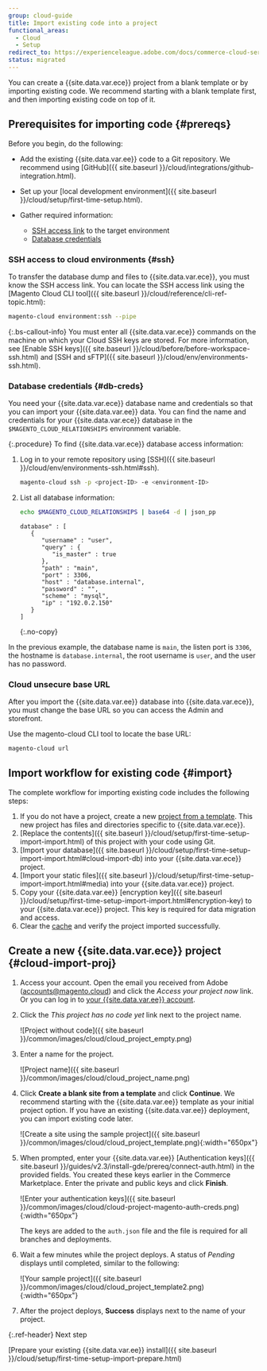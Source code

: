 ```yaml
---
group: cloud-guide
title: Import existing code into a project
functional_areas:
  - Cloud
  - Setup
redirect_to: https://experienceleague.adobe.com/docs/commerce-cloud-service/user-guide/develop/deploy/staging-production.html
status: migrated
---
```


You can create a {{site.data.var.ece}} project from a blank template or by importing existing code. We recommend starting with a blank template first, and then importing existing code on top of it.

## Prerequisites for importing code {#prereqs}

Before you begin, do the following:

-  Add the existing {{site.data.var.ee}} code to a Git repository. We recommend using [GitHub]({{ site.baseurl }}/cloud/integrations/github-integration.html).
-  Set up your [local development environment]({{ site.baseurl }}/cloud/setup/first-time-setup.html).
-  Gather required information:

   -  [SSH access link](#ssh) to the target environment
   -  [Database credentials](#db-creds)

### SSH access to cloud environments {#ssh}

To transfer the database dump and files to {{site.data.var.ece}}, you must know the SSH access link. You can locate the SSH access link using the [Magento Cloud CLI tool]({{ site.baseurl }}/cloud/reference/cli-ref-topic.html):

```bash
magento-cloud environment:ssh --pipe
```

 {:.bs-callout-info}
You must enter all {{site.data.var.ece}} commands on the machine on which your Cloud SSH keys are stored. For more information, see [Enable SSH keys]({{ site.baseurl }}/cloud/before/before-workspace-ssh.html) and [SSH and sFTP]({{ site.baseurl }}/cloud/env/environments-ssh.html).

### Database credentials {#db-creds}

You need your {{site.data.var.ece}} database name and credentials so that you can import your {{site.data.var.ee}} data. You can find the name and credentials for your {{site.data.var.ece}} database in the `$MAGENTO_CLOUD_RELATIONSHIPS` environment variable.

{:.procedure}
To find {{site.data.var.ece}} database access information:

1. Log in to your remote repository using [SSH]({{ site.baseurl }}/cloud/env/environments-ssh.html#ssh).

   ```bash
   magento-cloud ssh -p <project-ID> -e <environment-ID>
   ```

1. List all database information:

   ```bash
   echo $MAGENTO_CLOUD_RELATIONSHIPS | base64 -d | json_pp
   ```

   ```terminal
   database" : [
      {
         "username" : "user",
         "query" : {
            "is_master" : true
         },
         "path" : "main",
         "port" : 3306,
         "host" : "database.internal",
         "password" : "",
         "scheme" : "mysql",
         "ip" : "192.0.2.150"
      }
   ]
   ```
   {:.no-copy}

In the previous example, the database name is `main`, the listen port is `3306`, the hostname is `database.internal`, the root username is `user`, and the user has no password.

### Cloud unsecure base URL

After you import the {{site.data.var.ee}} database into {{site.data.var.ece}}, you must change the base URL so you can access the Admin and storefront.

Use the magento-cloud CLI tool to locate the base URL:

```bash
magento-cloud url
```

## Import workflow for existing code {#import}

The complete workflow for importing existing code includes the following steps:

1. If you do not have a project, create a new [project from a template](#cloud-import-proj). This new project has files and directories specific to {{site.data.var.ece}}.
1. [Replace the contents]({{ site.baseurl }}/cloud/setup/first-time-setup-import-import.html) of this project with your code using Git.
1. [Import your database]({{ site.baseurl }}/cloud/setup/first-time-setup-import-import.html#cloud-import-db) into your {{site.data.var.ece}} project.
1. [Import your static files]({{ site.baseurl }}/cloud/setup/first-time-setup-import-import.html#media) into your {{site.data.var.ece}} project.
1. Copy your {{site.data.var.ee}} [encryption key]({{ site.baseurl }}/cloud/setup/first-time-setup-import-import.html#encryption-key) to your {{site.data.var.ece}} project. This key is required for data migration and access.
1. Clear the [cache](https://glossary.magento.com/cache) and verify the project imported successfully.

## Create a new {{site.data.var.ece}} project {#cloud-import-proj}

1. Access your account. Open the email you received from Adobe (accounts@magento.cloud) and click the _Access your project now_ link. Or you can log in to [your {{site.data.var.ee}} account](https://accounts.magento.cloud).

1. Click the _This project has no code yet_ link next to the project name.

   ![Project without code]({{ site.baseurl }}/common/images/cloud/cloud_project_empty.png)

1. Enter a name for the project.

   ![Project name]({{ site.baseurl }}/common/images/cloud/cloud_project_name.png)

1. Click **Create a blank site from a template** and click **Continue**. We recommend starting with the {{site.data.var.ee}} template as your initial project option. If you have an existing {{site.data.var.ee}} deployment, you can import existing code later.

   ![Create a site using the sample project]({{ site.baseurl }}/common/images/cloud/cloud_project_template.png){:width="650px"}

1. When prompted, enter your {{site.data.var.ee}} [Authentication keys]({{ site.baseurl }}/guides/v2.3/install-gde/prereq/connect-auth.html) in the provided fields. You created these keys earlier in the Commerce Marketplace. Enter the private and public keys and click **Finish**.

   ![Enter your authentication keys]({{ site.baseurl }}/common/images/cloud/cloud-project-magento-auth-creds.png){:width="650px"}

   The keys are added to the `auth.json` file and the file is required for all branches and deployments.

1. Wait a few minutes while the project deploys. A status of _Pending_ displays until completed, similar to the following:

   ![Your sample project]({{ site.baseurl }}/common/images/cloud/cloud_project_template2.png){:width="650px"}

1. After the project deploys, **Success** displays next to the name of your project.

{:.ref-header}
Next step

[Prepare your existing {{site.data.var.ee}} install]({{ site.baseurl }}/cloud/setup/first-time-setup-import-prepare.html)
